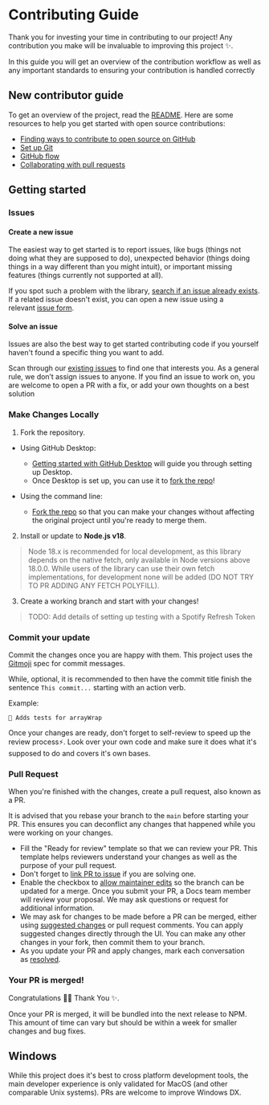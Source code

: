 # Contributing Guide

Thank you for investing your time in contributing to our project! Any contribution you make will be invaluable to improving this project ✨.

In this guide you will get an overview of the contribution workflow as well as any important standards to ensuring your contribution is handled correctly

## New contributor guide

To get an overview of the project, read the [README](https://github.com/ekwoka/spotify-api/README.md). Here are some resources to help you get started with open source contributions:

- [Finding ways to contribute to open source on GitHub](https://docs.github.com/en/get-started/exploring-projects-on-github/finding-ways-to-contribute-to-open-source-on-github)
- [Set up Git](https://docs.github.com/en/get-started/quickstart/set-up-git)
- [GitHub flow](https://docs.github.com/en/get-started/quickstart/github-flow)
- [Collaborating with pull requests](https://docs.github.com/en/github/collaborating-with-pull-requests)

## Getting started

### Issues

#### Create a new issue

The easiest way to get started is to report issues, like bugs (things not doing what they are supposed to do), unexpected behavior (things doing things in a way different than you might intuit), or important missing features (things currently not supported at all).

If you spot such a problem with the library, [search if an issue already exists](https://docs.github.com/en/github/searching-for-information-on-github/searching-on-github/searching-issues-and-pull-requests#search-by-the-title-body-or-comments). If a related issue doesn't exist, you can open a new issue using a relevant [issue form](https://github.com/ekwoka/spotify-api/issues/new/).

#### Solve an issue

Issues are also the best way to get started contributing code if you yourself haven't found a specific thing you want to add.

Scan through our [existing issues](https://github.com/ekwoka/spotify-api/issues) to find one that interests you. As a general rule, we don’t assign issues to anyone. If you find an issue to work on, you are welcome to open a PR with a fix, or add your own thoughts on a best solution

### Make Changes Locally

1.  Fork the repository.

- Using GitHub Desktop:

  - [Getting started with GitHub Desktop](https://docs.github.com/en/desktop/installing-and-configuring-github-desktop/getting-started-with-github-desktop) will guide you through setting up Desktop.
  - Once Desktop is set up, you can use it to [fork the repo](https://docs.github.com/en/desktop/contributing-and-collaborating-using-github-desktop/cloning-and-forking-repositories-from-github-desktop)!

- Using the command line:
  - [Fork the repo](https://docs.github.com/en/github/getting-started-with-github/fork-a-repo#fork-an-example-repository) so that you can make your changes without affecting the original project until you're ready to merge them.

2.  Install or update to **Node.js v18**.

> Node 18.x is recommended for local development, as this library depends on the native fetch, only available in Node versions above 18.0.0. While users of the library can use their own fetch implementations, for development none will be added (DO NOT TRY TO PR ADDING ANY FETCH POLYFILL).

3.  Create a working branch and start with your changes!

> TODO: Add details of setting up testing with a Spotify Refresh Token

### Commit your update

Commit the changes once you are happy with them. This project uses the [Gitmoji](https://gitmoji.dev) spec for commit messages.

While, optional, it is recommended to then have the commit title finish the sentence `This commit...` starting with an action verb.

Example:

```
🧪 Adds tests for arrayWrap
```

Once your changes are ready, don't forget to self-review to speed up the review process⚡. Look over your own code and make sure it does what it's supposed to do and covers it's own bases.

### Pull Request

When you're finished with the changes, create a pull request, also known as a PR.

It is advised that you rebase your branch to the `main` before starting your PR. This ensures you can deconflict any changes that happened while you were working on your changes.

- Fill the "Ready for review" template so that we can review your PR. This template helps reviewers understand your changes as well as the purpose of your pull request.
- Don't forget to [link PR to issue](https://docs.github.com/en/issues/tracking-your-work-with-issues/linking-a-pull-request-to-an-issue) if you are solving one.
- Enable the checkbox to [allow maintainer edits](https://docs.github.com/en/github/collaborating-with-issues-and-pull-requests/allowing-changes-to-a-pull-request-branch-created-from-a-fork) so the branch can be updated for a merge. Once you submit your PR, a Docs team member will review your proposal. We may ask questions or request for additional information.
- We may ask for changes to be made before a PR can be merged, either using [suggested changes](https://docs.github.com/en/github/collaborating-with-issues-and-pull-requests/incorporating-feedback-in-your-pull-request) or pull request comments. You can apply suggested changes directly through the UI. You can make any other changes in your fork, then commit them to your branch.
- As you update your PR and apply changes, mark each conversation as [resolved](https://docs.github.com/en/github/collaborating-with-issues-and-pull-requests/commenting-on-a-pull-request#resolving-conversations).

### Your PR is merged!

Congratulations 🎉🎉 Thank You ✨.

Once your PR is merged, it will be bundled into the next release to NPM. This amount of time can vary but should be within a week for smaller changes and bug fixes.

## Windows

While this project does it's best to cross platform development tools, the main developer experience is only validated for MacOS (and other comparable Unix systems). PRs are welcome to improve Windows DX.
